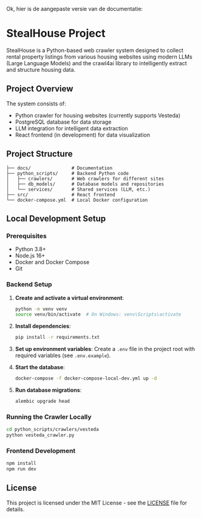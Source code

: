 Ok, hier is de aangepaste versie van de documentatie:

# StealHouse Project

StealHouse is a Python-based web crawler system designed to collect rental property listings from various housing websites using modern LLMs (Large Language Models) and the crawl4ai library to intelligently extract and structure housing data.

## Project Overview

The system consists of:
- Python crawler for housing websites (currently supports Vesteda)
- PostgreSQL database for data storage
- LLM integration for intelligent data extraction
- React frontend (in development) for data visualization

## Project Structure

````
├── docs/               # Documentation
├── python_scripts/     # Backend Python code
│   ├── crawlers/       # Web crawlers for different sites
│   ├── db_models/      # Database models and repositories
│   └── services/       # Shared services (LLM, etc.)
├── src/                # React frontend
└── docker-compose.yml  # Local Docker configuration
````

## Local Development Setup

### Prerequisites

- Python 3.8+
- Node.js 16+
- Docker and Docker Compose
- Git

### Backend Setup

1. **Create and activate a virtual environment**:
   ```bash
   python -m venv venv
   source venv/bin/activate  # On Windows: venv\Scripts\activate
   ```

2. **Install dependencies**:
   ```bash
   pip install -r requirements.txt
   ```

3. **Set up environment variables**:
   Create a `.env` file in the project root with required variables (see `.env.example`).

4. **Start the database**:
   ```bash
   docker-compose -f docker-compose-local-dev.yml up -d
   ```

5. **Run database migrations**:
   ```bash
   alembic upgrade head
   ```

### Running the Crawler Locally

```bash
cd python_scripts/crawlers/vesteda
python vesteda_crawler.py
```

### Frontend Development

```bash
npm install
npm run dev
```

## License

This project is licensed under the MIT License - see the [LICENSE](LICENSE) file for details.
